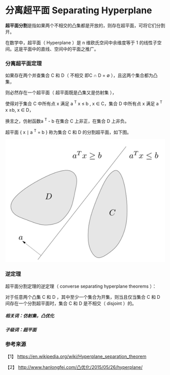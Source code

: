 # 分离超平面 Separating Hyperplane

**超平面分割**是指如果两个不相交的凸集都是开放的，则存在超平面，可将它们分割开。

在数学中，超平面（ Hyperplane ）是  n 维欧氏空间中余维度等于 1 的线性子空间。这是平面中的直线、空间中的平面之推广。

### 分离超平面定理

如果存在两个并查集合 C 和 D（ 不相交 即C ∩ D = ∅ ），且这两个集合都为凸集，

则必然存在一个超平面（ 超平面既是凸集又是仿射集 ），

使得对于集合 C 中所有点 x 满足 a <sup>T</sup> x ≤ b , x ∈ C，集合 D 中所有点 x 满足 a <sup>T</sup> x ≥b, x ∈ D，

换言之，仿射函数a <sup>T</sup> - b 在集合 C 上非正，在集合 D 上非负。

超平面 { x ∣ a <sup>T</sup> = b } 称为集合 C 和 D 的分割超平面，如下图。 

![](分割超平面.jpg)

### 逆定理

超平面分割定理的逆定理（ converse separating hyperplane theorems ）：

对于任意两个凸集 C 和 D ，其中至少一个集合为开集，则当且仅当集合 C 和 D 间存在一个分割超平面时，集合 C 和 D 是不相交（ disjoint ）的。

##### 相关词：仿射集，凸优化
##### 子级词：超平面

### 参考来源

【1】  https://en.wikipedia.org/wiki/Hyperplane_separation_theorem

【2】  http://www.hanlongfei.com/凸优化/2015/05/26/hyperplane/
